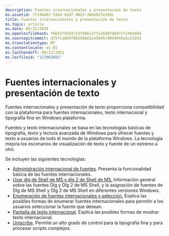 ```yaml
---
description: Fuentes internacionales y presentación de texto
ms.assetid: 7f196462-53bd-43d7-9023-3b6e92fe350c
title: Fuentes internacionales y presentación de texto
ms.topic: article
ms.date: 05/31/2018
ms.openlocfilehash: f6b5375d3dc53f886c1ffa18d87d6971fc00ad49
ms.sourcegitcommit: d75fc10b9f0825bbe5ce5045c90d4045e3c53243
ms.translationtype: MT
ms.contentlocale: es-ES
ms.lasthandoff: 09/13/2021
ms.locfileid: "127063092"
---
```

# <a name="international-fonts-and-text-display"></a>Fuentes internacionales y presentación de texto

Fuentes internacionales y presentación de texto proporciona compatibilidad con la plataforma para fuentes internacionales, texto internacional y tipografía fina en Windows plataforma.

Fuentes y texto internacionales se basa en las tecnologías básicas de tipografía, texto y lectura avanzada de Windows para ofrecer fuentes y texto a usuarios de todo el mundo de la plataforma Windows. La tecnología mejora los escenarios de visualización de texto y fuente de un extremo a otro.

Se incluyen las siguientes tecnologías:

-   [Administración internacional de fuentes](about-international-fonts-and-text.md). Presenta la funcionalidad básica de las fuentes internacionales.
-   [Usar dlg de Shell de MS y dlg 2 de Shell de MS.](using-ms-shell-dlg-and-ms-shell-dlg-2.md) Información general sobre las fuentes Dlg y Dlg 2 de MS Shell, y la asignación de fuentes de Dlg de MS Shell y Dlg 2 de MS Shell en diferentes versiones Windows.
-   [Enumeración de fuentes internacionales y selección.](using-international-fonts-and-text.md) Explica las posibles formas de enumerar fuentes internacionales para permitir a los usuarios seleccionar la fuente que desean.
-   [Pantalla de texto internacional](creating-your-own-format-selection-user-interface.md). Explica las posibles formas de mostrar texto internacional.
-   [Uniscribe](uniscribe.md). Permite un alto grado de control para la tipografía fina y para procesar scripts complejos.

 

 



